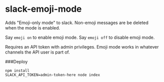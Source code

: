 # slack-emoji-mode

Adds "Emoji-only mode" to slack. Non-emoji messages are be deleted when the mode is enabled.

Say `emoji on` to enable emoji mode. Say `emoji off` to disable emoji mode.

Requires an API token with admin privileges. Emoji mode works in whatever channels the API user is part of.

###Deploy

	npm install
	SLACK_API_TOKEN=admin-token-here node index
